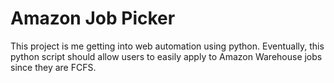 # Amazon Job Picker

This project is me getting into web automation using python. Eventually, this python script should allow users to easily apply to Amazon Warehouse jobs since they are FCFS.
